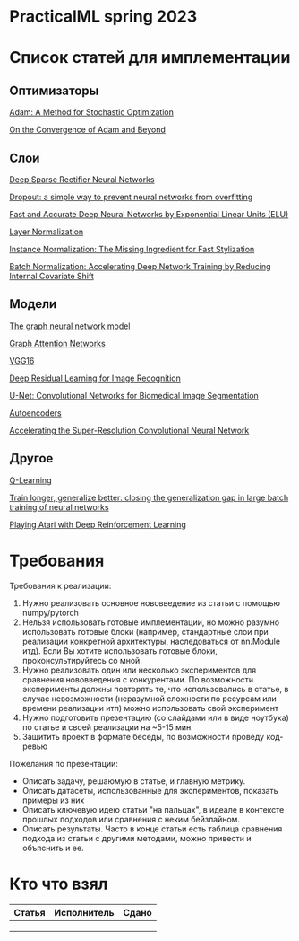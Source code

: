 # PracticalML spring 2023
# Список статей для имплементации

## Оптимизаторы
[Adam: A Method for Stochastic Optimization](https://arxiv.org/abs/1412.6980)

[On the Convergence of Adam and Beyond](https://arxiv.org/abs/1904.09237)

## Слои
[Deep Sparse Rectifier Neural Networks](http://proceedings.mlr.press/v15/glorot11a/glorot11a.pdf)

[Dropout: a simple way to prevent neural networks from overfitting](https://jmlr.org/papers/volume15/srivastava14a/srivastava14a.pdf)

[Fast and Accurate Deep Neural Networks by Exponential Linear Units (ELU)](https://arxiv.org/abs/1511.07289)

[Layer Normalization](https://arxiv.org/abs/1607.06450)

[Instance Normalization: The Missing Ingredient for Fast Stylization](https://arxiv.org/abs/1607.08022)

[Batch Normalization: Accelerating Deep Network Training by Reducing Internal Covariate Shift](https://arxiv.org/abs/1502.03167)

## Модели
[The graph neural network model](https://citeseerx.ist.psu.edu/viewdoc/download?doi=10.1.1.1015.7227&rep=rep1&type=pdf)

[Graph Attention Networks](https://arxiv.org/abs/1710.10903)

[VGG16](https://arxiv.org/abs/1505.06798)

[Deep Residual Learning for Image Recognition](https://arxiv.org/abs/1512.03385)

[U-Net: Convolutional Networks for Biomedical Image Segmentation](https://arxiv.org/abs/1505.04597)

[Autoencoders](https://arxiv.org/pdf/2003.05991.pdf)

[Accelerating the Super-Resolution Convolutional Neural Network](https://arxiv.org/abs/1608.00367)

## Другое
[Q-Learning ](https://link.springer.com/content/pdf/10.1007/BF00992698.pdf)

[Train longer, generalize better: closing the generalization gap in large batch training of neural networks](https://arxiv.org/abs/1705.08741)

[Playing Atari with Deep Reinforcement Learning](https://arxiv.org/pdf/1312.5602.pdf)

# Требования
Требования к реализации:
1.  Нужно реализовать основное нововведение из статьи с помощью numpy/pytorch
1.  Нельзя использовать готовые имплементации, но можно разумно 
    использовать готовые блоки (например, стандартные слои при реализации 
    конкретной архитектуры, наследоваться от nn.Module итд). Если Вы хотите использовать
    готовые блоки, проконсультируйтесь со мной.
2.  Нужно реализовать один или несколько экспериментов для сравнения нововведения 
    с конкурентами. По возможности эксперименты должны повторять те, что использовались 
    в статье, в случае невозможности (неразумной сложности по ресурсам или 
    времени реализации итп) можно использовать свой эксперимент
3.  Нужно подготовить презентацию (со слайдами или в виде ноутбука) по статье и своей реализации на ~5-15 мин.
4.  Защитить проект в формате беседы, по возможности проведу код-ревью


Пожелания по презентации:
* Описать задачу, решаюмую в статье, и главную метрику.
* Описать датасеты, использованные для экспериментов, показать примеры из них
* Описать ключевую идею статьи "на пальцах", в идеале в контексте прошлых подходов или сравнения с неким бейзлайном.
* Описать результаты. Часто в конце статьи есть таблица сравнения подхода из статьи с другими методами, можно привести и объяснить и ее.


# Кто что взял
 Статья | Исполнитель | Сдано  |
|--------|-------------|-------|
|        |             |       | 
|        |             |       |
|        |             |       |
